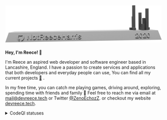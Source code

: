 [![picture](https://github.com/NotReeceHarris/NotReeceHarris/blob/main/commit_model.png?raw=true)](https://skyline.github.com/notreeceharris/2020)
---

**Hey, I'm Reece! 👋**

I'm Reece an aspired web developer and software engineer based in Lancashire, England. I have a passion to create services and applications that both developers and everyday people can use, You can find all my current projects [🎯](https://github.com/users/NotReeceHarris/projects/4) .

In my free time, you can catch me playing games, driving around, exploring, spending time with friends and family 🙂
Feel free to reach me via email at mail@devreece.tech or Twitter [@ZenoEchozZ](https://twitter.com/ZenoEchozZ). or checkout my website [devreece.tech](https://devreece.tech/).

<details>
  <summary>CodeQl statuses</summary>

Repo Name     | Status Code
------------- | -------------
[🔒 Harpocrate](https://github.com/NotReeceHarris/Harpocrate)    | [![CodeQL](https://github.com/NotReeceHarris/Harpocrate/actions/workflows/codeql-analysis.yml/badge.svg?branch=1.0)](https://github.com/NotReeceHarris/Harpocrate/actions/workflows/codeql-analysis.yml)
[🐍 Slimy Terminal](https://github.com/NotReeceHarris/SlimyTerminal)| [![CodeQL](https://github.com/NotReeceHarris/SlimyTerminal/actions/workflows/codeql-analysis.yml/badge.svg)](https://github.com/NotReeceHarris/SlimyTerminal/actions/workflows/codeql-analysis.yml)
</details>

